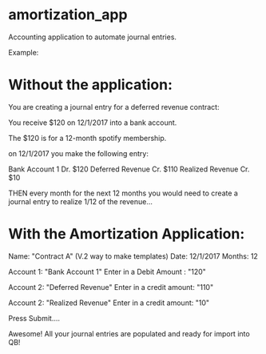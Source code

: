 # amortization_app
Accounting application to automate journal entries.

Example:

# Without the application:
You are creating a journal entry for a deferred revenue contract:

You receive $120 on 12/1/2017 into a bank account.

The $120 is for a 12-month spotify membership.

on 12/1/2017 you make the following entry:

Bank Account 1 Dr. $120
Deferred Revenue Cr. $110
Realized Revenue Cr. $10

THEN every month for the next 12 months you would need to create a journal entry to realize 1/12 of the revenue...


# With the Amortization Application:


Name: "Contract A"   (V.2 way to make templates)
Date: 12/1/2017
Months: 12

Account 1: "Bank Account 1"  Enter in a Debit Amount : "120"

Account 2: "Deferred Revenue" Enter in a credit amount: "110"

Account 2: "Realized Revenue" Enter in a credit amount: "10"

Press Submit....

Awesome! All your journal entries are populated and ready for import into QB!

